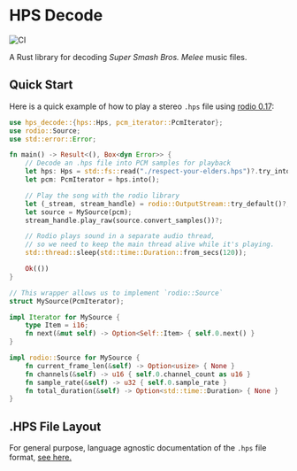 # HPS Decode

![CI](https://github.com/DarylPinto/hps_decode/actions/workflows/ci.yml/badge.svg)

A Rust library for decoding _Super Smash Bros. Melee_ music files.

## Quick Start

Here is a quick example of how to play a stereo `.hps` file using [rodio 0.17](https://docs.rs/rodio/0.17.1/rodio/index.html):

```rs
use hps_decode::{hps::Hps, pcm_iterator::PcmIterator};
use rodio::Source;
use std::error::Error;

fn main() -> Result<(), Box<dyn Error>> {
    // Decode an .hps file into PCM samples for playback
    let hps: Hps = std::fs::read("./respect-your-elders.hps")?.try_into()?;
    let pcm: PcmIterator = hps.into();

    // Play the song with the rodio library
    let (_stream, stream_handle) = rodio::OutputStream::try_default()?;
    let source = MySource(pcm);
    stream_handle.play_raw(source.convert_samples())?;

    // Rodio plays sound in a separate audio thread,
    // so we need to keep the main thread alive while it's playing.
    std::thread::sleep(std::time::Duration::from_secs(120));

    Ok(())
}

// This wrapper allows us to implement `rodio::Source`
struct MySource(PcmIterator);

impl Iterator for MySource {
    type Item = i16;
    fn next(&mut self) -> Option<Self::Item> { self.0.next() }
}

impl rodio::Source for MySource {
    fn current_frame_len(&self) -> Option<usize> { None }
    fn channels(&self) -> u16 { self.0.channel_count as u16 }
    fn sample_rate(&self) -> u32 { self.0.sample_rate }
    fn total_duration(&self) -> Option<std::time::Duration> { None }
}
```

## .HPS File Layout

For general purpose, language agnostic documentation of the `.hps` file format,
[see here.](https://github.com/DarylPinto/hps_decode/blob/main/HPS-LAYOUT.md)
